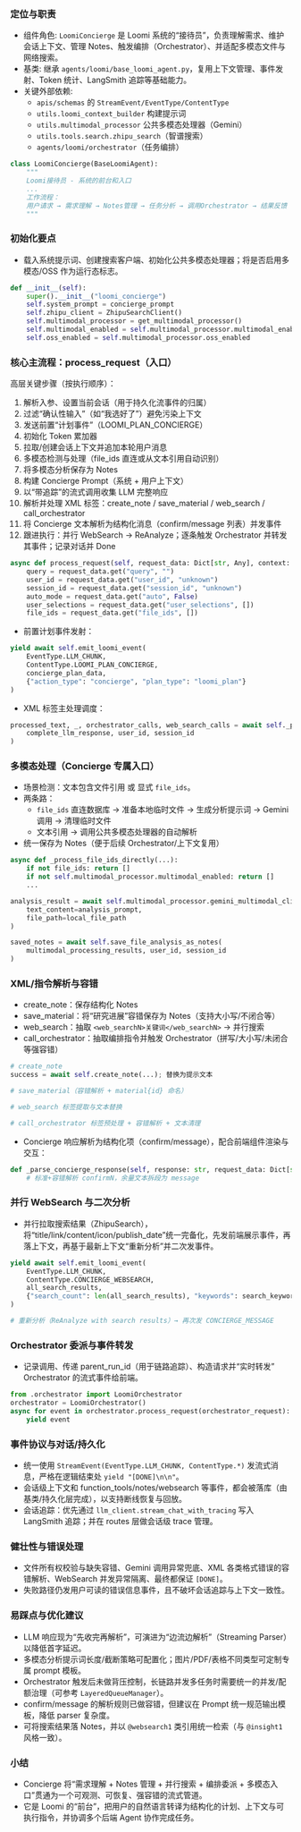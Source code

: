### 定位与职责
- 组件角色: `LoomiConcierge` 是 Loomi 系统的“接待员”，负责理解需求、维护会话上下文、管理 Notes、触发编排（Orchestrator）、并适配多模态文件与网络搜索。
- 基类: 继承 `agents/loomi/base_loomi_agent.py`，复用上下文管理、事件发射、Token 统计、LangSmith 追踪等基础能力。
- 关键外部依赖:
  - `apis/schemas` 的 `StreamEvent/EventType/ContentType`
  - `utils.loomi_context_builder` 构建提示词
  - `utils.multimodal_processor` 公共多模态处理器（Gemini）
  - `utils.tools.search.zhipu_search`（智谱搜索）
  - `agents/loomi/orchestrator`（任务编排）

```43:58:agents/loomi/concierge.py
class LoomiConcierge(BaseLoomiAgent):
    """
    Loomi接待员 - 系统的前台和入口
    ...
    工作流程：
    用户请求 → 需求理解 → Notes管理 → 任务分析 → 调用Orchestrator → 结果反馈
    """
```

### 初始化要点
- 载入系统提示词、创建搜索客户端、初始化公共多模态处理器；将是否启用多模态/OSS 作为运行态标志。
```77:95:agents/loomi/concierge.py
def __init__(self):
    super().__init__("loomi_concierge")
    self.system_prompt = concierge_prompt
    self.zhipu_client = ZhipuSearchClient()
    self.multimodal_processor = get_multimodal_processor()
    self.multimodal_enabled = self.multimodal_processor.multimodal_enabled
    self.oss_enabled = self.multimodal_processor.oss_enabled
```

### 核心主流程：process_request（入口）
高层关键步骤（按执行顺序）：
1) 解析入参、设置当前会话（用于持久化流事件的归属）
2) 过滤“确认性输入”（如“我选好了”）避免污染上下文
3) 发送前置“计划事件”（LOOMI_PLAN_CONCIERGE）
4) 初始化 Token 累加器
5) 拉取/创建会话上下文并追加本轮用户消息
6) 多模态检测与处理（file_ids 直连或从文本引用自动识别）
7) 将多模态分析保存为 Notes
8) 构建 Concierge Prompt（系统 + 用户上下文）
9) 以“带追踪”的流式调用收集 LLM 完整响应
10) 解析并处理 XML 标签：create_note / save_material / web_search / call_orchestrator
11) 将 Concierge 文本解析为结构化消息（confirm/message 列表）并发事件
12) 跟进执行：并行 WebSearch → ReAnalyze；逐条触发 Orchestrator 并转发其事件；记录对话并 Done

```338:357:agents/loomi/concierge.py
async def process_request(self, request_data: Dict[str, Any], context: Optional[Dict[str, Any]] = None) -> AsyncGenerator[Union[StreamEvent, str], None]:
    query = request_data.get("query", "")
    user_id = request_data.get("user_id", "unknown")
    session_id = request_data.get("session_id", "unknown")
    auto_mode = request_data.get("auto", False)
    user_selections = request_data.get("user_selections", [])
    file_ids = request_data.get("file_ids", [])
```

- 前置计划事件发射：
```388:405:agents/loomi/concierge.py
yield await self.emit_loomi_event(
    EventType.LLM_CHUNK,
    ContentType.LOOMI_PLAN_CONCIERGE,
    concierge_plan_data,
    {"action_type": "concierge", "plan_type": "loomi_plan"}
)
```

- XML 标签主处理调度：
```635:641:agents/loomi/concierge.py
processed_text, _, orchestrator_calls, web_search_calls = await self._process_xml_tags(
    complete_llm_response, user_id, session_id
)
```

### 多模态处理（Concierge 专属入口）
- 场景检测：文本包含文件引用 或 显式 `file_ids`。
- 两条路：
  - `file_ids` 直连数据库 → 准备本地临时文件 → 生成分析提示词 → Gemini 调用 → 清理临时文件
  - 文本引用 → 调用公共多模态处理器的自动解析
- 统一保存为 Notes（便于后续 Orchestrator/上下文复用）

```180:199:agents/loomi/concierge.py
async def _process_file_ids_directly(...):
    if not file_ids: return []
    if not self.multimodal_processor.multimodal_enabled: return []
    ...
```

```248:266:agents/loomi/concierge.py
analysis_result = await self.multimodal_processor.gemini_multimodal_client.generate_multimodal_content(
    text_content=analysis_prompt,
    file_path=local_file_path
)
```

```555:562:agents/loomi/concierge.py
saved_notes = await self.save_file_analysis_as_notes(
    multimodal_processing_results, user_id, session_id
)
```

### XML/指令解析与容错
- create_note：保存结构化 Notes
- save_material：将“研究进展”容错保存为 Notes（支持大小写/不闭合等）
- web_search：抽取 `<web_searchN>关键词</web_searchN>` → 并行搜索
- call_orchestrator：抽取编排指令并触发 Orchestrator（拼写/大小写/未闭合等强容错）

```803:842:agents/loomi/concierge.py
# create_note
success = await self.create_note(...); 替换为提示文本
```

```844:891:agents/loomi/concierge.py
# save_material（容错解析 + material{id} 命名）
```

```893:927:agents/loomi/concierge.py
# web_search 标签提取与文本替换
```

```1219:1291:agents/loomi/concierge.py
# call_orchestrator 标签预处理 + 容错解析 + 文本清理
```

- Concierge 响应解析为结构化项（confirm/message），配合前端组件渲染与交互：
```1505:1609:agents/loomi/concierge.py
def _parse_concierge_response(self, response: str, request_data: Dict[str, Any], next_id: int) -> List[Dict[str, Any]]:
    # 标准+容错解析 confirmN，余量文本拆段为 message
```

### 并行 WebSearch 与二次分析
- 并行拉取搜索结果（ZhipuSearch），将“title/link/content/icon/publish_date”统一完备化，先发前端展示事件，再落上下文，再基于最新上下文“重新分析”并二次发事件。
```1294:1359:agents/loomi/concierge.py
yield await self.emit_loomi_event(
    EventType.LLM_CHUNK,
    ContentType.CONCIERGE_WEBSEARCH,
    all_search_results,
    {"search_count": len(all_search_results), "keywords": search_keywords}
)
```

```1103:1186:agents/loomi/concierge.py
# 重新分析（ReAnalyze with search results）→ 再次发 CONCIERGE_MESSAGE
```

### Orchestrator 委派与事件转发
- 记录调用、传递 parent_run_id（用于链路追踪）、构造请求并“实时转发” Orchestrator 的流式事件给前端。
```1407:1455:agents/loomi/concierge.py
from .orchestrator import LoomiOrchestrator
orchestrator = LoomiOrchestrator()
async for event in orchestrator.process_request(orchestrator_request):
    yield event
```

### 事件协议与对话/持久化
- 统一使用 `StreamEvent(EventType.LLM_CHUNK, ContentType.*)` 发流式消息，严格在逻辑结束处 `yield "[DONE]\n\n"`。
- 会话级上下文和 function_tools/notes/websearch 等事件，都会被落库（由基类/持久化层完成），以支持断线恢复与回放。
- 会话追踪：优先通过 `llm_client.stream_chat_with_tracing` 写入 LangSmith 追踪；并在 routes 层做会话级 trace 管理。

### 健壮性与错误处理
- 文件所有权校验与缺失容错、Gemini 调用异常兜底、XML 各类格式错误的容错解析、WebSearch 并发异常隔离、最终都保证 `[DONE]`。
- 失败路径仍发用户可读的错误信息事件，且不破坏会话追踪与上下文一致性。

### 易踩点与优化建议
- LLM 响应现为“先收完再解析”，可演进为“边流边解析”（Streaming Parser）以降低首字延迟。
- 多模态分析提示词长度/截断策略可配置化；图片/PDF/表格不同类型可定制专属 prompt 模板。
- Orchestrator 触发后未做背压控制，长链路并发多任务时需要统一的并发/配额治理（可参考 `LayeredQueueManager`）。
- confirm/message 的解析规则已做容错，但建议在 Prompt 统一规范输出模板，降低 parser 复杂度。
- 可将搜索结果落 Notes，并以 `@websearch1` 类引用统一检索（与 `@insight1` 风格一致）。

### 小结
- Concierge 将“需求理解 + Notes 管理 + 并行搜索 + 编排委派 + 多模态入口”贯通为一个可观测、可恢复、强容错的流式管道。
- 它是 Loomi 的“前台”，把用户的自然语言转译为结构化的计划、上下文与可执行指令，并协调多个后端 Agent 协作完成任务。
